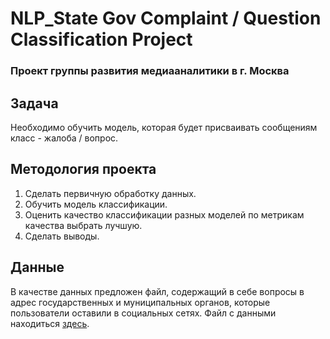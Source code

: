 # NLP_State Gov Complaint / Question Classification Project

### Проект группы развития медиааналитики в г. Москва

## Задача

Необходимо обучить модель, которая будет присваивать сообщениям класс - жалоба / вопрос.

## Методология проекта

1. Сделать первичную обработку данных.
2. Обучить модель классификации.
3. Оценить качество классификации разных моделей по метрикам качества выбрать лучшую.
4. Сделать выводы.

## Данные

В качестве данных предложен файл, содержащий в себе вопросы в адрес государственных и муниципальных органов, которые пользователи оставили в социальных сетях. Файл с данными находиться [здесь](https://docs.google.com/spreadsheets/d/1VoONQ5Li6hYFv1SGmUKEWdnm7wYDmWYi/edit?usp=sharing&ouid=117398067332429699807&rtpof=true&sd=true). 

